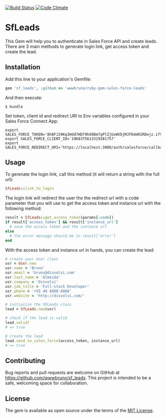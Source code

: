 [![Build Status](https://travis-ci.org/wwwbruno/ruby-gem-sales-force-leads.svg?branch=master)](https://travis-ci.org/wwwbruno/ruby-gem-sales-force-leads) [![Code Climate](https://codeclimate.com/github/wwwbruno/ruby-gem-sales-force-leads/badges/gpa.svg)](https://codeclimate.com/github/wwwbruno/ruby-gem-sales-force-leads)

# SfLeads

This Gem will help you to authenticate in Sales Force API and create leads. There are 3 main methods to generate login link, get access token and create the lead.

## Installation

Add this line to your application's Gemfile:

```ruby
gem 'sf_leads', :github => 'wwwbruno/ruby-gem-sales-force-leads'
```

And then execute:

    $ bundle

Set token, client id and redirect URI to Env variables configured in your Sales Force Connect App:

```shell
export SALES_FORCE_TOKEN='8h8FJ29Kq3Hdd7HD79hd9DmfqPlZjUxWVbjMJFD4mR2RDejz.if9D8HD9nt920tmOB2.LQ2qrV2qrellkdif.9HJ'
export SALES_FORCE_CLIENT_ID='1968375613319381757'
export SALES_FORCE_REDIRECT_URI='https://localhost:3000/auth/salesforce/callback'
```

## Usage

To gerenate the login link, call this method (it will return a string with the full url):

```ruby
SfLeads::link_to_login
```

The login link will redirect the user the the redirect url with a code parameter that you will use to get the access token and instance url with the following method:

```ruby
result = SfLeads::get_access_token(params[:code])
if result['access_token'] && result['instance_url']
  # save the access token and the instance url
else
  # the error message should be in result['error']
end
```

With the access token and instance url in hands, you can create the lead:

```ruby
# create your User class
usr = User.new
usr.name = 'Bruno'
usr.email = 'bruno@disvolvi.com'
usr.last_name = 'Almeida'
usr.company = 'Disvolvi'
usr.job_title = 'Full-stack Developer'
usr.phone = '+55 48 8888-8888'
usr.website = 'http://disvolvi.com/'

# initialize the SFLeads class
lead = SfLeads.new(usr)

# check if the lead is valid
lead.valid?
# => true

# create the lead
lead.send_to_sales_force(access_token, instance_url)
# => true
```

## Contributing

Bug reports and pull requests are welcome on GitHub at https://github.com/wwwbruno/sf_leads. This project is intended to be a safe, welcoming space for collaboration.


## License

The gem is available as open source under the terms of the [MIT License](http://opensource.org/licenses/MIT).
